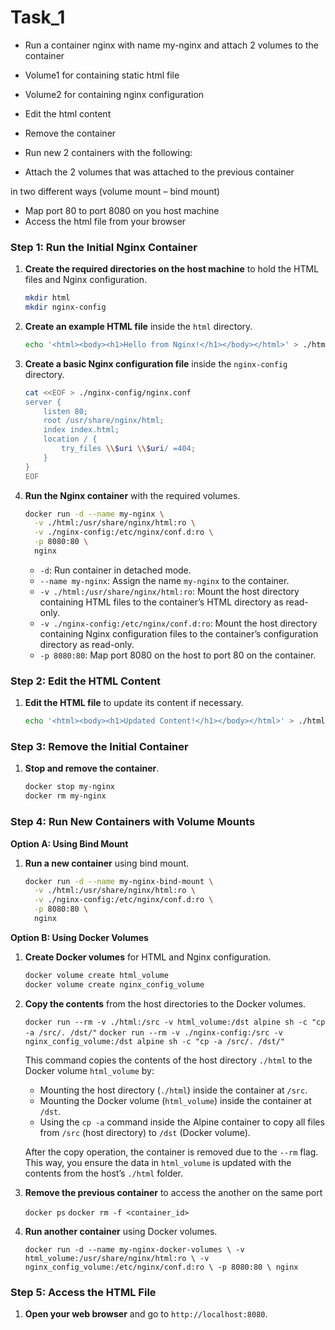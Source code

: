 # Task_1

- Run a container nginx with name my-nginx and attach 2 volumes to the container
- Volume1 for containing static html file
- Volume2 for containing nginx configuration
- Edit the html content
- Remove the container

- Run new 2 containers with the following:
- Attach the 2 volumes that was attached to the previous container

 in two different ways (volume mount – bind mount)
- Map port 80 to port 8080 on you host machine
- Access the html file from your browser

### Step 1: Run the Initial Nginx Container

1. **Create the required directories on the host machine** to hold the HTML files and Nginx configuration.
    
    ```bash
    mkdir html
    mkdir nginx-config
    ```
    
2. **Create an example HTML file** inside the `html` directory.
    
    ```bash
    echo '<html><body><h1>Hello from Nginx!</h1></body></html>' > ./html/index.html
    ```
    
3. **Create a basic Nginx configuration file** inside the `nginx-config` directory.
    
    ```bash
    cat <<EOF > ./nginx-config/nginx.conf
    server {
        listen 80;
        root /usr/share/nginx/html;
        index index.html;
        location / {
            try_files \\$uri \\$uri/ =404;
        }
    }
    EOF
    ```
    
4. **Run the Nginx container** with the required volumes.
    
    ```bash
    docker run -d --name my-nginx \
      -v ./html:/usr/share/nginx/html:ro \
      -v ./nginx-config:/etc/nginx/conf.d:ro \
      -p 8080:80 \
      nginx
    ```
    
    - `-d`: Run container in detached mode.
    - `--name my-nginx`: Assign the name `my-nginx` to the container.
    - `-v ./html:/usr/share/nginx/html:ro`: Mount the host directory containing HTML files to the container’s HTML directory as read-only.
    - `-v ./nginx-config:/etc/nginx/conf.d:ro`: Mount the host directory containing Nginx configuration files to the container’s configuration directory as read-only.
    - `-p 8080:80`: Map port 8080 on the host to port 80 on the container.

### Step 2: Edit the HTML Content

1. **Edit the HTML file** to update its content if necessary.
    
    ```bash
    echo '<html><body><h1>Updated Content!</h1></body></html>' > ./html/index.html
    ```
    

### Step 3: Remove the Initial Container

1. **Stop and remove the container**.
    
    ```bash
    docker stop my-nginx
    docker rm my-nginx
    ```
    

### Step 4: Run New Containers with Volume Mounts

**Option A: Using Bind Mount**

1. **Run a new container** using bind mount.
    
    ```bash
    docker run -d --name my-nginx-bind-mount \
      -v ./html:/usr/share/nginx/html:ro \
      -v ./nginx-config:/etc/nginx/conf.d:ro \
      -p 8080:80 \
      nginx
    ```
    

**Option B: Using Docker Volumes**

1. **Create Docker volumes** for HTML and Nginx configuration.
    
    ```bash
    docker volume create html_volume
    docker volume create nginx_config_volume
    ```
    
2. **Copy the contents** from the host directories to the Docker volumes.
    
    `docker run --rm -v ./html:/src -v html_volume:/dst alpine sh -c "cp -a /src/. /dst/"`
    `docker run --rm -v ./nginx-config:/src -v nginx_config_volume:/dst alpine sh -c "cp -a /src/. /dst/"`
    
    This command copies the contents of the host directory `./html` to the Docker volume `html_volume` by:
    
    - Mounting the host directory (`./html`) inside the container at `/src`.
    - Mounting the Docker volume (`html_volume`) inside the container at `/dst`.
    - Using the `cp -a` command inside the Alpine container to copy all files from `/src` (host directory) to `/dst` (Docker volume).
    
    After the copy operation, the container is removed due to the `--rm` flag. This way, you ensure the data in `html_volume` is updated with the contents from the host’s `./html` folder.
    
3. **Remove the previous container** to access the another on the same port 
    
    
    `docker ps` 
    `docker rm -f <container_id>`
    
4. **Run another container** using Docker volumes.
    
    
    `docker run -d --name my-nginx-docker-volumes \
      -v html_volume:/usr/share/nginx/html:ro \
      -v nginx_config_volume:/etc/nginx/conf.d:ro \
      -p 8080:80 \
      nginx`
    

### Step 5: Access the HTML File

1. **Open your web browser** and go to `http://localhost:8080`.